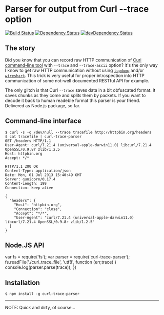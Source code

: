 # Parser for output from Curl --trace option

[![Build Status](https://travis-ci.org/apiaryio/curl-trace-parser.png)](https://travis-ci.org/apiaryio/curl-trace-parser)
[![Dependency Status](https://david-dm.org/apiaryio/curl-trace-parser.png)](https://david-dm.org/apiaryio/curl-trace-parser)
[![devDependency Status](https://david-dm.org/apiaryio/curl-trace-parser/dev-status.png)](https://david-dm.org/apiaryio/curl-trace-parser#info=devDependencies)

## The story

Did you know that you can record raw HTTP communication of [Curl command-line tool](http://curl.haxx.se/docs/manpage.html) with `--trace` and `--trace-ascii` option? It's the only way I know to get raw HTTP communication without using [`tcpdump`](http://www.tcpdump.org/) and/or [`wireshark`](http://www.wireshark.org/). 
This trick is very useful for proper introspection into HTTP communication of some not-well documented RESTful API for example. 

The only glitch is that Curl `--trace` saves data in a bit obfuscated format. It saves chunks as they come and splits them by packets. If you want to decode it back to human readeble format this parser is your friend. Delivered as Node.js package, so far.

## Command-line interface

    $ curl -s -o /dev/null --trace tracefile http://httpbin.org/headers
    $ cat tracefile | curl-trace-parser
    GET /headers HTTP/1.1
    User-Agent: curl/7.21.4 (universal-apple-darwin11.0) libcurl/7.21.4 OpenSSL/0.9.8r zlib/1.2.5
    Host: httpbin.org
    Accept: */*

    HTTP/1.1 200 OK
    Content-Type: application/json
    Date: Mon, 01 Jul 2013 15:40:49 GMT
    Server: gunicorn/0.17.4
    Content-Length: 199
    Connection: keep-alive

    {
      "headers": {
        "Host": "httpbin.org",
        "Connection": "close",
        "Accept": "*/*",
        "User-Agent": "curl/7.21.4 (universal-apple-darwin11.0) libcurl/7.21.4 OpenSSL/0.9.8r zlib/1.2.5"
      }
    }


## Node.JS API
   var fs = require('fs');
   var parser = require('curl-trace-parser');
   fs.readFile('./curl_trace_file', 'utf8', function (err,trace) {
     console.log(parser.parse(trace));
   })

## Installation

    $ npm install -g curl-trace-parser


- - -

NOTE: Quick and dirty, of course... 
